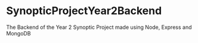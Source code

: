 # SynopticProjectYear2Backend
 The Backend of the Year 2 Synoptic Project made using Node, Express and MongoDB
